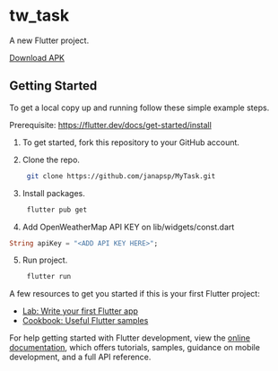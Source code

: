 # tw_task

A new Flutter project.

[Download APK](https://github.com/janapsp/MyTask/blob/master/build/app/outputs/apk/release/app-release.apk)

## Getting Started

To get a local copy up and running follow these simple example steps.

Prerequisite: https://flutter.dev/docs/get-started/install

1. To get started, fork this repository to your GitHub account.

2. Clone the repo.
    ```sh
     git clone https://github.com/janapsp/MyTask.git
    ```
3. Install packages.
    ```sh
     flutter pub get
    ```
4. Add OpenWeatherMap API KEY on lib/widgets/const.dart
  ```dart
  String apiKey = "<ADD API KEY HERE>";
  ```

5. Run project.
    ```sh
     flutter run
    ```

A few resources to get you started if this is your first Flutter project:

- [Lab: Write your first Flutter app](https://docs.flutter.dev/get-started/codelab)
- [Cookbook: Useful Flutter samples](https://docs.flutter.dev/cookbook)

For help getting started with Flutter development, view the
[online documentation](https://docs.flutter.dev/), which offers tutorials,
samples, guidance on mobile development, and a full API reference.
